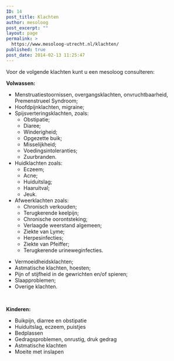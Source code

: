 ```yaml
---
ID: 14
post_title: Klachten
author: mesoloog
post_excerpt: ""
layout: page
permalink: >
  https://www.mesoloog-utrecht.nl/klachten/
published: true
post_date: 2014-02-13 11:25:47
---
```

Voor de volgende klachten kunt u een mesoloog consulteren:

<strong>Volwassen:</strong>
<ul>
 	<li>Menstruatiestoornissen, overgangsklachten, onvruchtbaarheid, Premenstrueel Syndroom;</li>
 	<li>Hoofdpijnklachten, migraine;</li>
 	<li>Spijsverteringsklachten, zoals:
<ul>
 	<li>Obstipatie;</li>
 	<li>Diaree;</li>
 	<li>Winderigheid;</li>
 	<li>Opgezette buik;</li>
 	<li>Misselijkheid;</li>
 	<li>Voedingsintoleranties;</li>
 	<li>Zuurbranden.</li>
</ul>
</li>
 	<li>Huidklachten zoals:
<ul>
 	<li>Eczeem;</li>
 	<li>Acne;</li>
 	<li>Huiduitslag;</li>
 	<li>Haaruitval;</li>
 	<li>Jeuk.</li>
</ul>
</li>
 	<li>Afweerklachten zoals:
<ul>
 	<li>Chronisch verkouden;</li>
 	<li>Terugkerende keelpijn;</li>
 	<li>Chronische oorontsteking;</li>
 	<li>Verlaagde weerstand algemeen;</li>
 	<li>Ziekte van Lyme;</li>
 	<li>Herpesinfecties;</li>
 	<li>Ziekte van Pfeiffer;</li>
 	<li>Terugkerende urineweginfecties.</li>
</ul>
</li>
</ul>
<ul>
 	<li>Vermoeidheidsklachten;</li>
 	<li>Astmatische klachten, hoesten;</li>
 	<li>Pijn of stijfheid in de gewrichten en/of spieren;</li>
 	<li>Slaapproblemen;</li>
 	<li>Overige klachten.</li>
</ul>
&nbsp;

<strong>Kinderen:</strong>
<ul>
 	<li>Buikpijn, diarree en obstipatie</li>
 	<li>Huiduitslag, eczeem, puistjes</li>
 	<li>Bedplassen</li>
 	<li>Gedragsproblemen, onrustig, druk gedrag</li>
 	<li>Astmatische klachten</li>
 	<li>Moeite met inslapen</li>
</ul>